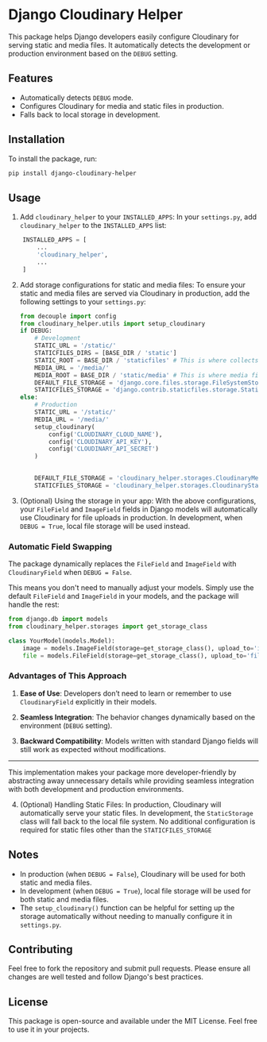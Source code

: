 # Django Cloudinary Helper

This package helps Django developers easily configure Cloudinary for serving static and media files. It automatically detects the development or production environment based on the `DEBUG` setting.

## Features

- Automatically detects `DEBUG` mode.
- Configures Cloudinary for media and static files in production.
- Falls back to local storage in development.

## Installation

To install the package, run:

```bash
pip install django-cloudinary-helper
```

## Usage

1. Add `cloudinary_helper` to your `INSTALLED_APPS`:
   In your `settings.py`, add `cloudinary_helper` to the `INSTALLED_APPS` list:

```python
    INSTALLED_APPS = [
        ...
        'cloudinary_helper',
        ...
    ]
```


2. Add storage configurations for static and media files:
    To ensure your static and media files are served via Cloudinary in production, add the following settings to your `settings.py`:
    
    ```python
    from decouple import config 
    from cloudinary_helper.utils import setup_cloudinary
    if DEBUG:
        # Development
        STATIC_URL = '/static/'
        STATICFILES_DIRS = [BASE_DIR / 'static']
        STATIC_ROOT = BASE_DIR / 'staticfiles' # This is where collectstatic will store static files
        MEDIA_URL = '/media/'
        MEDIA_ROOT = BASE_DIR / 'static/media' # This is where media files will be stored
        DEFAULT_FILE_STORAGE = 'django.core.files.storage.FileSystemStorage'
        STATICFILES_STORAGE = 'django.contrib.staticfiles.storage.StaticFilesStorage'
    else:
        # Production
        STATIC_URL = '/static/'
        MEDIA_URL = '/media/'
        setup_cloudinary(
            config('CLOUDINARY_CLOUD_NAME'),
            config('CLOUDINARY_API_KEY'),
            config('CLOUDINARY_API_SECRET')
        )
     

        DEFAULT_FILE_STORAGE = 'cloudinary_helper.storages.CloudinaryMediaStorage'
        STATICFILES_STORAGE = 'cloudinary_helper.storages.CloudinaryStaticStorage'

    ```
    

3. (Optional) Using the storage in your app:
    With the above configurations, your `FileField` and `ImageField` fields in Django models will automatically use Cloudinary for file uploads in production. In development, when `DEBUG = True`, local file storage will be used instead.

### Automatic Field Swapping

The package dynamically replaces the `FileField` and `ImageField` with `CloudinaryField` when `DEBUG = False`. 

This means you don't need to manually adjust your models. Simply use the default `FileField` and `ImageField` in your models, and the package will handle the rest:

```python
from django.db import models
from cloudinary_helper.storages import get_storage_class

class YourModel(models.Model):
    image = models.ImageField(storage=get_storage_class(), upload_to='images/')
    file = models.FileField(storage=get_storage_class(), upload_to='files/')

```


### Advantages of This Approach

1. **Ease of Use**:
   Developers don’t need to learn or remember to use `CloudinaryField` explicitly in their models.

2. **Seamless Integration**:
   The behavior changes dynamically based on the environment (`DEBUG` setting).

3. **Backward Compatibility**:
   Models written with standard Django fields will still work as expected without modifications.

---

This implementation makes your package more developer-friendly by abstracting away unnecessary details while providing seamless integration with both development and production environments.



4. (Optional) Handling Static Files:
    In production, Cloudinary will automatically serve your static files. In development, the `StaticStorage` class will fall back to the local file system. No additional configuration is required for static files other than the `STATICFILES_STORAGE`

## Notes

 - In production (when `DEBUG = False`), Cloudinary will be used for both static and media files.
 - In development (when `DEBUG = True`), local file storage will be used for both static and media files.
 - The `setup_cloudinary()` function can be helpful for setting up the storage automatically without needing to manually configure it in `settings.py`.

## Contributing

Feel free to fork the repository and submit pull requests. Please ensure all changes are well tested and follow Django's best practices.

## License

This package is open-source and available under the MIT License. Feel free to use it in your projects.



